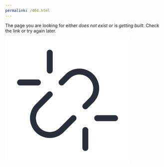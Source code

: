```yaml
---
permalink: /404.html
---
```

The page you are looking for either <i>does not exist</i> or is <i>getting built</i>. Check the link or try again later.

![road closed](common/images/broken-link.png " ")
